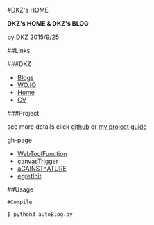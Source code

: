 #DKZ's HOME

**DKZ's HOME & DKZ's BLOG**

by DKZ 2015/9/25



##Links

###DKZ

- [Blogs](http://davidkingzyb.github.io/blog.html)
- [WO.IO](http://davidkingzyb.github.io/wo.io)
- [Home](http://davidkingzyb.github.io/home.html)
- [CV](http://davidkingzyb.github.io/res/cv2017.html)

###Project

see more details click [github](https://github.com/davidkingzyb) or [my project guide](http://davidkingzyb.github.io/blogmd/17.html)

gh-page

- [WebToolFunction](http://davidkingzyb.github.io/WebToolFunction)
- [canvasTrigger](http://davidkingzyb.github.io/canvasTrigger/demo/skilltreetest/skilltreetest.html)
- [aGAINSTnATURE](https://davidkingzyb.github.io/aGAINSTnATURE/)
- [egretInit](https://davidkingzyb.github.io/egretInit/)

##Usage


```
#Compile

$ python3 autoBlog.py
```
